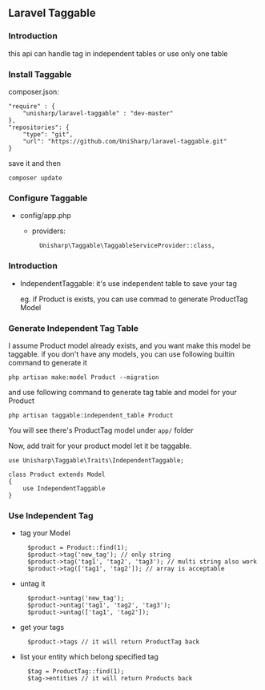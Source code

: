 ## Laravel Taggable

### Introduction

this api can handle tag in independent tables or use only one table 

### Install Taggable 

composer.json:

    "require" : {
        "unisharp/laravel-taggable" : "dev-master"
    }, 
    "repositories": {
        "type": "git",
        "url": "https://github.com/UniSharp/laravel-taggable.git"
    }

save it and then 

    composer update    
    
### Configure Taggable

* config/app.php

    * providers:
    
            Unisharp\Taggable\TaggableServiceProvider::class,


### Introduction

* IndependentTaggable: it's use independent table to save your tag 

    eg. if Product is exists, you can use commad to generate ProductTag Model
    
    
### Generate Independent Tag Table

I assume Product model already exists, and you want make this model be taggable. if you don't have any models, you can use following builtin command to generate it

    php artisan make:model Product --migration
    
and use following command to generate tag table and model for your Product


    php artisan taggable:independent_table Product
    
You will see there's ProductTag model under `app/` folder

Now, add trait for your product model let it be taggable.

    use Unisharp\Taggable\Traits\IndependentTaggable;

    class Product extends Model
    {
        use IndependentTaggable
    }
    

### Use Independent Tag


* tag your Model

        $product = Product::find(1);
        $product->tag('new_tag'); // only string
        $product->tag('tag1', 'tag2', 'tag3'); // multi string also work
        $product->tag(['tag1', 'tag2']); // array is acceptable
        
* untag it

        $product->untag('new_tag');
        $product->untag('tag1', 'tag2', 'tag3');
        $product->untag(['tag1', 'tag2']);

* get your tags

        $product->tags // it will return ProductTag back
        
* list your entity which belong specified tag

        $tag = ProductTag::find(1);
        $tag->entities // it will return Products back